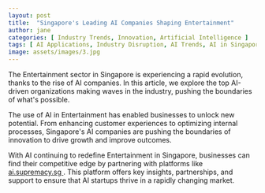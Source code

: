 ```yaml
---
layout: post
title:  "Singapore's Leading AI Companies Shaping Entertainment"
author: jane
categories: [ Industry Trends, Innovation, Artificial Intelligence ]
tags: [ AI Applications, Industry Disruption, AI Trends, AI in Singapore ]
image: assets/images/3.jpg
---
```


The Entertainment sector in Singapore is experiencing a rapid evolution, thanks to the rise of AI companies. In this article, we explore the top AI-driven organizations making waves in the industry, pushing the boundaries of what's possible.

The use of AI in Entertainment has enabled businesses to unlock new potential. From enhancing customer experiences to optimizing internal processes, Singapore's AI companies are pushing the boundaries of innovation to drive growth and improve outcomes.

With AI continuing to redefine Entertainment in Singapore, businesses can find their competitive edge by partnering with platforms like <a href="https://ai.supremacy.sg" target="_blank"> ai.supremacy.sg </a>. This platform offers key insights, partnerships, and support to ensure that AI startups thrive in a rapidly changing market.
